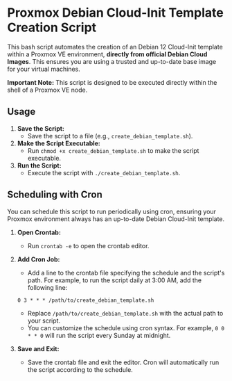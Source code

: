 # Proxmox Debian Cloud-Init Template Creation Script

This bash script automates the creation of an Debian 12 Cloud-Init template within a Proxmox VE environment, **directly from official Debian Cloud Images**. This ensures you are using a trusted and up-to-date base image for your virtual machines.

**Important Note:** This script is designed to be executed directly within the shell of a Proxmox VE node.

## Usage

1.  **Save the Script:**
    * Save the script to a file (e.g., `create_debian_template.sh`).
2.  **Make the Script Executable:**
    * Run `chmod +x create_debian_template.sh` to make the script executable.
3.  **Run the Script:**
    * Execute the script with `./create_debian_template.sh`.
  
## Scheduling with Cron

You can schedule this script to run periodically using cron, ensuring your Proxmox environment always has an up-to-date Debian Cloud-Init template.

1.  **Open Crontab:**
    * Run `crontab -e` to open the crontab editor.
2.  **Add Cron Job:**
    * Add a line to the crontab file specifying the schedule and the script's path. For example, to run the script daily at 3:00 AM, add the following line:

    ```cron
    0 3 * * * /path/to/create_debian_template.sh
    ```

    * Replace `/path/to/create_debian_template.sh` with the actual path to your script.
    * You can customize the schedule using cron syntax. For example, `0 0 * * 0` will run the script every Sunday at midnight.
3.  **Save and Exit:**
    * Save the crontab file and exit the editor. Cron will automatically run the script according to the schedule.
